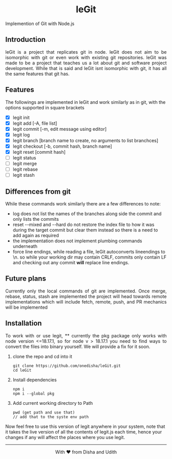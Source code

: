 <h1 align="center"> leGit </h1>
Implemention of Git with Node.js

## Introduction
<p align="justify">
leGit is a project that replicates git in node. leGit does not aim to be isomorphic with git or even work with existing git repositories. leGit was made to be a project that teaches us a lot about git and software project development. While that is said and leGit isnt isomorphic with git, it has all the same features that git has.

## Features
The followings are implemented in leGit and work similarly as in git, with the options supported in square brackets

- [x] legit init
- [x] legit add [-A, file list]
- [x] legit commit [-m, edit message using editor]
- [x] legit log
- [x] legit branch [branch name to create, no arguments to list branchces]
- [x] legit checkout [-b, commit hash, branch name]
- [x] legit reset [commit hash]
- [ ] legit status
- [ ] legit merge
- [ ] legit rebase
- [ ] legit stash

## Differences from git

While these commands work similarly there are a few differences to note:
- log does not list the names of the branches along side the commit and only lists the commits
- reset --mixed and --hard do not restore the index file to how it was during the target commit but clear them instead so there is a need to add again as required
- the implementation does not implement plumbing commands underneath
- force line endings, while reading a file, leGit autoconverts lineendings to \n. so while your working dir may contain CRLF, commits only contain LF and checking out any commit **will** replace line endings.

## Future plans
<p align="justify">
Currently only the local commands of git are implemented. Once merge, rebase, status, stash are implemented the project will head towards remote implementations which will include fetch, remote, push, and PR mechanics will be implemented 

## Installation
<p align="justify">
To work with or use legit, 
** currently the pkg package only works with node version <=18.17.1, so for node v > 18.17.1 you need to find ways to convert the files into binary yourself. We will provide a fix for it soon.

1. clone the repo and cd into it
    ```
    git clone https://github.com/onedisha/leGit.git
    cd leGit
    ```
2. Install dependencies
    ```
    npm i
    npm i --global pkg
    ```
3. Add current working directory to Path
    ```
    pwd (get path and use that)
    // add that to the syste env path
    ```

Now feel free to use this version of legit anywhere in your system, note that it takes the live version of all the contents of legit.js each time, hence your changes if any will affect the places where you use legit.

---
<div align="center">
With ❤️ from Disha and Udith
</div>
